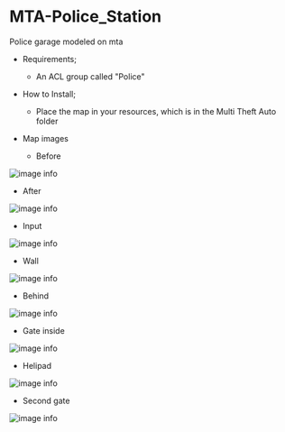 # MTA-Police_Station

Police garage modeled on mta


 - Requirements;
 
   - An ACL group called "Police"

 - How to Install;
 
   - Place the map in your resources, which is in the Multi Theft Auto folder

   
 - Map images

   - Before

 ![image info](images/old_base_spoiler)

   - After

 ![image info](images/new_base_spoiler)

   - Input

 ![image info](images/port_base_spoiler)

   - Wall

 ![image info](images/details_base_spoiler)

   - Behind

 ![image info](images/back_base_spoiler)

   - Gate inside

 ![image info](images/acl_base_spoiler)

   - Helipad

 ![image info](images/helipont_base_spoiler)

   - Second gate

 ![image info](images/join_base_spoiler)
